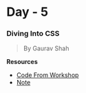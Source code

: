 # Day - 5

### Diving Into CSS

> By Gaurav Shah

**Resources**

- [Code From Workshop](./codes)
- [Note](./summary.md)

